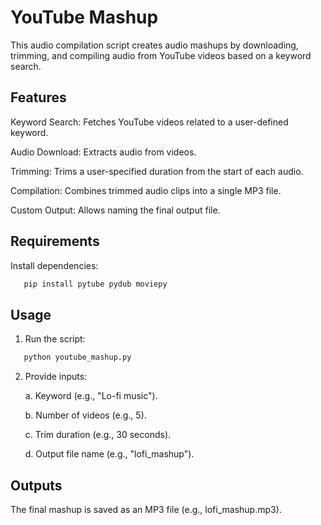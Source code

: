 # YouTube Mashup
This audio compilation script creates audio mashups by downloading, trimming, and compiling audio from YouTube videos based on a keyword search.

## Features
Keyword Search: Fetches YouTube videos related to a user-defined keyword.

Audio Download: Extracts audio from videos.

Trimming: Trims a user-specified duration from the start of each audio.

Compilation: Combines trimmed audio clips into a single MP3 file.

Custom Output: Allows naming the final output file.

## Requirements
Install dependencies:
```bash
   pip install pytube pydub moviepy
```

## Usage
1. Run the script:
```bash
   python youtube_mashup.py
```
2. Provide inputs:
   
   a. Keyword (e.g., "Lo-fi music").

   b. Number of videos (e.g., 5).

   c. Trim duration (e.g., 30 seconds).

   d. Output file name (e.g., "lofi_mashup").

## Outputs
The final mashup is saved as an MP3 file (e.g., lofi_mashup.mp3).


